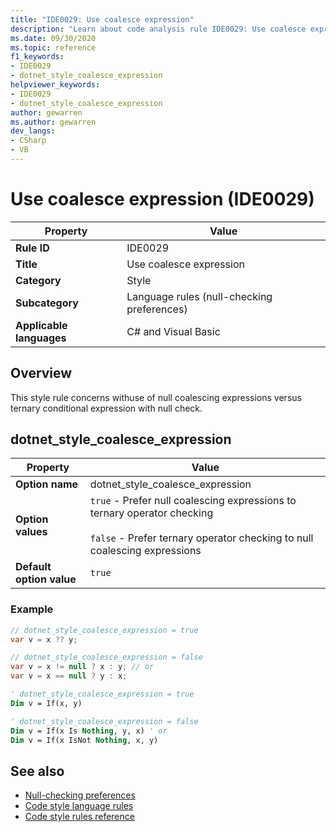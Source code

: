 ```yaml
---
title: "IDE0029: Use coalesce expression"
description: "Learn about code analysis rule IDE0029: Use coalesce expression"
ms.date: 09/30/2020
ms.topic: reference
f1_keywords:
- IDE0029
- dotnet_style_coalesce_expression
helpviewer_keywords:
- IDE0029
- dotnet_style_coalesce_expression
author: gewarren
ms.author: gewarren
dev_langs:
- CSharp
- VB
---
```

# Use coalesce expression (IDE0029)

|Property|Value|
|-|-|
| **Rule ID** | IDE0029 |
| **Title** | Use coalesce expression |
| **Category** | Style |
| **Subcategory** | Language rules (null-checking preferences) |
| **Applicable languages** | C# and Visual Basic |

## Overview

This style rule concerns withuse of null coalescing expressions versus ternary conditional expression with null check.

## dotnet_style_coalesce_expression

|Property|Value|
|-|-|
| **Option name** | dotnet_style_coalesce_expression
| **Option values** | `true` - Prefer null coalescing expressions to ternary operator checking<br /><br />`false` - Prefer ternary operator checking to null coalescing expressions |
| **Default option value** | `true` |

### Example

```csharp
// dotnet_style_coalesce_expression = true
var v = x ?? y;

// dotnet_style_coalesce_expression = false
var v = x != null ? x : y; // or
var v = x == null ? y : x;
```

```vb
' dotnet_style_coalesce_expression = true
Dim v = If(x, y)

' dotnet_style_coalesce_expression = false
Dim v = If(x Is Nothing, y, x) ' or
Dim v = If(x IsNot Nothing, x, y)
```

## See also

- [Null-checking preferences](null-checking-preferences.md)
- [Code style language rules](language-rules.md)
- [Code style rules reference](index.md)

